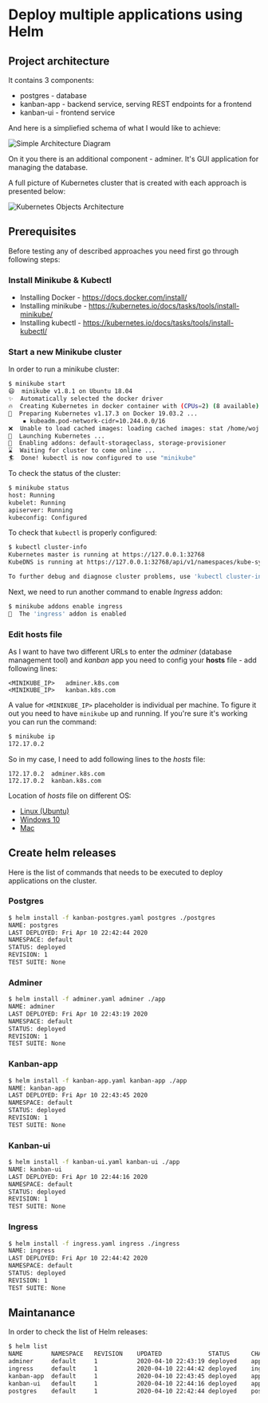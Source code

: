 # Deploy multiple applications using Helm 


## Project architecture

It contains 3 components:
* postgres - database
* kanban-app - backend service, serving REST endpoints for a frontend
* kanban-ui - frontend service

And here is a simpliefied schema of what I would like to achieve:

![Simple Architecture Diagram](https://github.com/wkrzywiec/k8s-helm-helmfile/blob/master/assets/arch-simple.png)


On it you there is an additional component - adminer. It's GUI application for managing the database.

A full picture of Kubernetes cluster that is created with each approach is presented below:

![Kubernetes Objects Architecture](https://github.com/wkrzywiec/k8s-helm-helmfile/blob/master/assets/arch-k8s.png)

## Prerequisites

Before testing any of described approaches you need first go through following steps:

### Install Minikube & Kubectl
* Installing Docker - https://docs.docker.com/install/
* Installing minikube - https://kubernetes.io/docs/tasks/tools/install-minikube/
* Installing kubectl - https://kubernetes.io/docs/tasks/tools/install-kubectl/

### Start a new Minikube cluster

In order to run a minikube cluster:
```bash
$ minikube start
😄  minikube v1.8.1 on Ubuntu 18.04
✨  Automatically selected the docker driver
🔥  Creating Kubernetes in docker container with (CPUs=2) (8 available), Memory=2200MB (7826MB available) ...
🐳  Preparing Kubernetes v1.17.3 on Docker 19.03.2 ...
    ▪ kubeadm.pod-network-cidr=10.244.0.0/16
❌  Unable to load cached images: loading cached images: stat /home/wojtek/.minikube/cache/images/k8s.gcr.io/kube-proxy_v1.17.3: no such file or directory
🚀  Launching Kubernetes ... 
🌟  Enabling addons: default-storageclass, storage-provisioner
⌛  Waiting for cluster to come online ...
🏄  Done! kubectl is now configured to use "minikube"
```

To check the status of the cluster:
```bash
$ minikube status
host: Running
kubelet: Running
apiserver: Running
kubeconfig: Configured
```

To check that `kubectl` is properly configured:
```bash
$ kubectl cluster-info
Kubernetes master is running at https://127.0.0.1:32768
KubeDNS is running at https://127.0.0.1:32768/api/v1/namespaces/kube-system/services/kube-dns:dns/proxy

To further debug and diagnose cluster problems, use 'kubectl cluster-info dump'.
```

Next, we need to run another command to enable *Ingress* addon:
```bash
$ minikube addons enable ingress
🌟  The 'ingress' addon is enabled
```

### Edit hosts file
As I want to have two different URLs to enter the *adminer* (database management tool) and *kanban* app you need to config your **hosts** file - add following lines:

```
<MINIKUBE_IP>	adminer.k8s.com
<MINIKUBE_IP>	kanban.k8s.com
```

A value for `<MINIKUBE_IP>` placeholder is individual per machine. To figure it out you need to have `minikube` up and running. If you're sure it's working you can run the command:
```bash
$ minikube ip
172.17.0.2
```

So in my case, I need to add following lines to the *hosts*  file:
```
172.17.0.2	adminer.k8s.com
172.17.0.2	kanban.k8s.com
```

Location of *hosts* file on different OS:
* [Linux (Ubuntu)](http://manpages.ubuntu.com/manpages/trusty/man5/hosts.5.html)
* [Windows 10](https://www.groovypost.com/howto/edit-hosts-file-windows-10/)
* [Mac](https://www.imore.com/how-edit-your-macs-hosts-file-and-why-you-would-want#page1)

## Create helm releases

Here is the list of commands that needs to be executed to deploy applications on the cluster. 

### Postgres

```bash
$ helm install -f kanban-postgres.yaml postgres ./postgres
NAME: postgres
LAST DEPLOYED: Fri Apr 10 22:42:44 2020
NAMESPACE: default
STATUS: deployed
REVISION: 1
TEST SUITE: None
```

### Adminer

```bash
$ helm install -f adminer.yaml adminer ./app
NAME: adminer
LAST DEPLOYED: Fri Apr 10 22:43:19 2020
NAMESPACE: default
STATUS: deployed
REVISION: 1
TEST SUITE: None
```

### Kanban-app

```bash
$ helm install -f kanban-app.yaml kanban-app ./app
NAME: kanban-app
LAST DEPLOYED: Fri Apr 10 22:43:45 2020
NAMESPACE: default
STATUS: deployed
REVISION: 1
TEST SUITE: None
```

### Kanban-ui

```bash
$ helm install -f kanban-ui.yaml kanban-ui ./app
NAME: kanban-ui
LAST DEPLOYED: Fri Apr 10 22:44:16 2020
NAMESPACE: default
STATUS: deployed
REVISION: 1
TEST SUITE: None
```

### Ingress

```bash
$ helm install -f ingress.yaml ingress ./ingress
NAME: ingress
LAST DEPLOYED: Fri Apr 10 22:44:42 2020
NAMESPACE: default
STATUS: deployed
REVISION: 1
TEST SUITE: None
```

## Maintanance

In order to check the list of Helm releases:

```bash
$ helm list
NAME      	NAMESPACE	REVISION	UPDATED             STATUS  	CHART         	APP VERSION
adminer   	default  	1       	2020-04-10 22:43:19	deployed	app-0.1.0     	1.16.0     
ingress   	default  	1       	2020-04-10 22:44:42	deployed	ingress-0.1.0 	1.16.0     
kanban-app	default  	1       	2020-04-10 22:43:45	deployed	app-0.1.0     	1.16.0     
kanban-ui 	default  	1       	2020-04-10 22:44:16 deployed	app-0.1.0     	1.16.0     
postgres  	default  	1       	2020-04-10 22:42:44	deployed	postgres-0.1.0	1.16.0 
```

